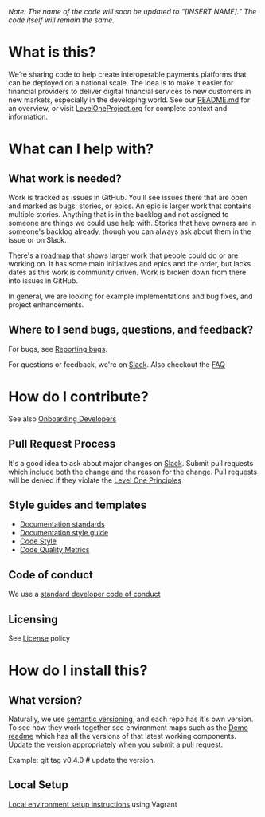 _Note: The name of the code will soon be updated to “[INSERT NAME].” The code itself will remain the same._  

# What is this?  
We’re sharing code to help create interoperable payments platforms that can be deployed on a national scale. The idea is to make it easier for financial providers to deliver digital financial services to new customers in new markets, especially in the developing world. See our [README.md](https://github.com/LevelOneProject/LevelOneProject/blob/master/README.md) for an overview, or visit [LevelOneProject.org](https://github.com/LevelOneProject/Docs/blob/master/leveloneproject.org) for complete context and information.

# What can I help with?

## What work is needed?
Work is tracked as issues in GitHub. You'll see issues there that are open and marked as bugs, stories, or epics. An epic is larger work that contains multiple stories. Anything that is in the backlog and not assigned to someone are things we could use help with. Stories that have owners are in someone's backlog already, though you can always ask about them in the issue or on Slack. 

There's a [roadmap](https://github.com/LevelOneProject/Docs/leveloneproject/contribute/Roadmap.md) that shows larger work that people could do or are working on. It has some main initiatives and epics and the order, but lacks dates as this work is community driven. Work is broken down from there into issues in GitHub.

In general, we are looking for example implementations and bug fixes, and project enhancements. 

## Where to I send bugs, questions, and feedback?
For bugs, see [Reporting bugs](https://github.com/LevelOneProject/leveloneproject/contribute/Reporting-Bugs.md). 

For questions or feedback, we're on [Slack](leveloneproject.slack.com). Also checkout the [FAQ](https://github.com/LevelOneProject/Docs/leveloneproject/contribute/FAQ.md)

# How do I contribute?
See also [Onboarding Developers](https://github.com/LevelOneProject/Docs/leveloneproject/contribute/Onboarding-Developers.md)

## Pull Request Process
It's a good idea to ask about major changes on [Slack](https://leveloneproject.slack.com). Submit pull requests which include both the change and the reason for the change. Pull requests will be denied if they violate the [Level One Principles](https://leveloneproject.org/wp-content/uploads/2016/03/L1P_Level-One-Principles-and-Perspective.pdf)

## Style guides and templates
- [Documentation standards](https://github.com/LevelOneProject/Docs/leveloneproject/contribute/L1P-Documentation-and-Template-Standards.md)
- [Documentation style guide](https://github.com/LevelOneProject/Docs/leveloneproject/contribute/Documentation-Style-Guide.md)
- [Code Style](https://github.com/LevelOneProject/Docs/leveloneproject/contribute/Code-Style.md)
- [Code Quality Metrics](https://github.com/LevelOneProject/Docs/leveloneproject/contribute/Code-Quality-Metrics.md)


## Code of conduct
We use a [standard developer code of conduct](http://contributor-covenant.org/version/1/4/code_of_conduct.md)

## Licensing
See [License](https://github.com/LevelOneProject/Docs/leveloneproject/contribute/License.md) policy

# How do I install this?

## What version?
Naturally, we use [semantic versioning](http://semver.org/), and each repo has it's own version. To see how they work together see environment maps such as the [Demo readme](https://github.com/LevelOneProject/Docs/blob/master/AWS/Infrastructure/Customer-Demo-Env/README.md) which has all the versions of that latest working components.
Update the version appropriately when you submit a pull request. 

Example: git tag v0.4.0 # update the version.

## Local Setup
[Local environment setup instructions](https://github.com/LevelOneProject/interop-devops/blob/master/README.md) using Vagrant
